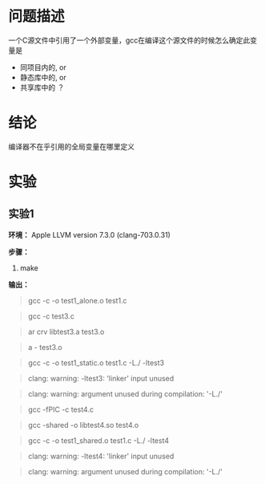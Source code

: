# 问题描述

一个C源文件中引用了一个外部变量，gcc在编译这个源文件的时候怎么确定此变量是
* 同项目内的, or
* 静态库中的, or
* 共享库中的 ？

# 结论

编译器不在乎引用的全局变量在哪里定义

# 实验

## 实验1

**环境：** Apple LLVM version 7.3.0 (clang-703.0.31)

**步骤：**

1. make

**输出：**

> gcc -c -o test1_alone.o test1.c

> gcc -c test3.c

> ar crv libtest3.a test3.o

> a - test3.o

> gcc -c -o test1_static.o test1.c -L./ -ltest3

> clang: warning: -ltest3: 'linker' input unused

> clang: warning: argument unused during compilation: '-L./'

> gcc -fPIC -c test4.c

> gcc -shared -o libtest4.so test4.o

> gcc -c -o test1_shared.o test1.c -L./ -ltest4

> clang: warning: -ltest4: 'linker' input unused

> clang: warning: argument unused during compilation: '-L./'
